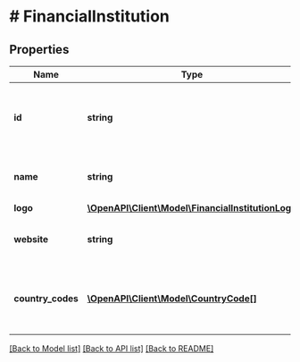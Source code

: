 # # FinancialInstitution

## Properties

Name | Type | Description | Notes
------------ | ------------- | ------------- | -------------
**id** | **string** | Unique identifier for the financial institution id. |
**name** | **string** | Name for the financial institution. |
**logo** | [**\OpenAPI\Client\Model\FinancialInstitutionLogo**](FinancialInstitutionLogo.md) |  | [optional]
**website** | **string** | Website of the financial institution. | [optional]
**country_codes** | [**\OpenAPI\Client\Model\CountryCode[]**](CountryCode.md) | List of country codes supported by this institution |

[[Back to Model list]](../../README.md#models) [[Back to API list]](../../README.md#endpoints) [[Back to README]](../../README.md)
